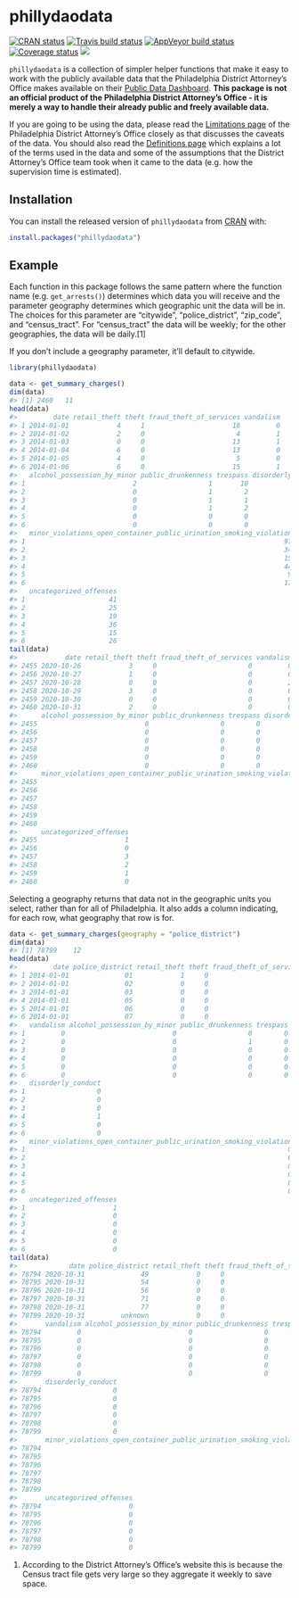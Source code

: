 
<!-- README.md is generated from README.Rmd. Please edit that file -->

# phillydaodata

<!-- badges: start -->

[![CRAN
status](https://www.r-pkg.org/badges/version/phillydaodata)](https://CRAN.R-project.org/package=phillydaodata)
[![Travis build
status](https://travis-ci.com/jacobkap/phillydaodata.svg?branch=main)](https://travis-ci.com/jacobkap/phillydaodata)
[![AppVeyor build
status](https://ci.appveyor.com/api/projects/status/github/jacobkap/phillydaodata?branch=main&svg=true)](https://ci.appveyor.com/project/jacobkap/phillydaodata)
[![Coverage
status](https://codecov.io/gh/jacobkap/phillydaodata/branch/main/graph/badge.svg)](https://codecov.io/github/jacobkap/phillydaodata?branch=main)
[![](http://cranlogs.r-pkg.org/badges/grand-total/phillydaodata?color=blue)](https://cran.r-project.org/package=phillydaodata)
<!-- badges: end -->

`phillydaodata` is a collection of simpler helper functions that make it
easy to work with the publicly available data that the Philadelphia
District Attorney’s Office makes available on their [Public Data
Dashboard](https://data.philadao.com/download.html). **This package is
not an official product of the Philadelphia District Attorney’s Office -
it is merely a way to handle their already public and freely available
data.**

If you are going to be using the data, please read the [Limitations
page](https://data.philadao.com/limitations.html) of the Philadelphia
District Attorney’s Office closely as that discusses the caveats of the
data. You should also read the [Definitions
page](https://data.philadao.com/definitions.html) which explains a lot
of the terms used in the data and some of the assumptions that the
District Attorney’s Office team took when it came to the data (e.g. how
the supervision time is estimated).

## Installation

You can install the released version of `phillydaodata` from
[CRAN](https://CRAN.R-project.org) with:

``` r
install.packages("phillydaodata")
```

## Example

Each function in this package follows the same pattern where the
function name (e.g. `get_arrests()`) determines which data you will
receive and the parameter geography determines which geographic unit the
data will be in. The choices for this parameter are “citywide”,
“police\_district”, “zip\_code”, and “census\_tract”. For
“census\_tract” the data will be weekly; for the other geographies,
the data will be daily.\[1\]

If you don’t include a geography parameter, it’ll default to citywide.

``` r
library(phillydaodata)

data <- get_summary_charges()
dim(data)
#> [1] 2460   11
head(data)
#>         date retail_theft theft fraud_theft_of_services vandalism
#> 1 2014-01-01            4     1                      18         0
#> 2 2014-01-02            2     0                       4         1
#> 3 2014-01-03            0     0                      13         1
#> 4 2014-01-04            6     0                      13         0
#> 5 2014-01-05            4     0                       5         0
#> 6 2014-01-06            6     0                      15         1
#>   alcohol_possession_by_minor public_drunkenness trespass disorderly_conduct
#> 1                           2                  1       10                  6
#> 2                           0                  1        2                 13
#> 3                           0                  1        1                  4
#> 4                           0                  1        2                  0
#> 5                           0                  0        0                  4
#> 6                           0                  0        0                  5
#>   minor_violations_open_container_public_urination_smoking_violation
#> 1                                                                 97
#> 2                                                                 34
#> 3                                                                 15
#> 4                                                                 44
#> 5                                                                  9
#> 6                                                                 17
#>   uncategorized_offenses
#> 1                     41
#> 2                     25
#> 3                     19
#> 4                     36
#> 5                     15
#> 6                     26
tail(data)
#>            date retail_theft theft fraud_theft_of_services vandalism
#> 2455 2020-10-26            3     0                       0         0
#> 2456 2020-10-27            1     0                       0         0
#> 2457 2020-10-28            0     0                       0         2
#> 2458 2020-10-29            3     0                       0         0
#> 2459 2020-10-30            0     0                       0         0
#> 2460 2020-10-31            2     0                       0         0
#>      alcohol_possession_by_minor public_drunkenness trespass disorderly_conduct
#> 2455                           0                  0        0                  0
#> 2456                           0                  0        0                  1
#> 2457                           0                  0        0                  0
#> 2458                           0                  0        0                  0
#> 2459                           0                  0        0                  0
#> 2460                           0                  0        0                  0
#>      minor_violations_open_container_public_urination_smoking_violation
#> 2455                                                                  0
#> 2456                                                                  0
#> 2457                                                                  0
#> 2458                                                                  0
#> 2459                                                                  0
#> 2460                                                                  0
#>      uncategorized_offenses
#> 2455                      1
#> 2456                      0
#> 2457                      3
#> 2458                      2
#> 2459                      1
#> 2460                      0
```

Selecting a geography returns that data not in the geographic units you
select, rather than for all of Philadelphia. It also adds a column
indicating, for each row, what geography that row is for.

``` r
data <- get_summary_charges(geography = "police_district")
dim(data)
#> [1] 78799    12
head(data)
#>         date police_district retail_theft theft fraud_theft_of_services
#> 1 2014-01-01              01            1     0                       0
#> 2 2014-01-01              02            0     0                       0
#> 3 2014-01-01              03            0     0                       0
#> 4 2014-01-01              05            0     0                       0
#> 5 2014-01-01              06            0     0                       0
#> 6 2014-01-01              07            0     0                       0
#>   vandalism alcohol_possession_by_minor public_drunkenness trespass
#> 1         0                           0                  0        0
#> 2         0                           0                  1        0
#> 3         0                           0                  0        0
#> 4         0                           0                  0        0
#> 5         0                           0                  0        0
#> 6         0                           0                  0        0
#>   disorderly_conduct
#> 1                  0
#> 2                  0
#> 3                  0
#> 4                  1
#> 5                  0
#> 6                  0
#>   minor_violations_open_container_public_urination_smoking_violation
#> 1                                                                  0
#> 2                                                                  0
#> 3                                                                  0
#> 4                                                                  0
#> 5                                                                  0
#> 6                                                                  0
#>   uncategorized_offenses
#> 1                      1
#> 2                      0
#> 3                      0
#> 4                      0
#> 5                      0
#> 6                      0
tail(data)
#>             date police_district retail_theft theft fraud_theft_of_services
#> 78794 2020-10-31              49            0     0                       0
#> 78795 2020-10-31              54            0     0                       0
#> 78796 2020-10-31              56            0     0                       0
#> 78797 2020-10-31              71            0     0                       0
#> 78798 2020-10-31              77            0     0                       0
#> 78799 2020-10-31         unknown            0     0                       0
#>       vandalism alcohol_possession_by_minor public_drunkenness trespass
#> 78794         0                           0                  0        0
#> 78795         0                           0                  0        0
#> 78796         0                           0                  0        0
#> 78797         0                           0                  0        0
#> 78798         0                           0                  0        0
#> 78799         0                           0                  0        0
#>       disorderly_conduct
#> 78794                  0
#> 78795                  0
#> 78796                  0
#> 78797                  0
#> 78798                  0
#> 78799                  0
#>       minor_violations_open_container_public_urination_smoking_violation
#> 78794                                                                  0
#> 78795                                                                  0
#> 78796                                                                  0
#> 78797                                                                  0
#> 78798                                                                  0
#> 78799                                                                  0
#>       uncategorized_offenses
#> 78794                      0
#> 78795                      0
#> 78796                      0
#> 78797                      0
#> 78798                      0
#> 78799                      0
```

1.  According to the District Attorney’s Office’s website this is
    because the Census tract file gets very large so they aggregate it
    weekly to save space.
